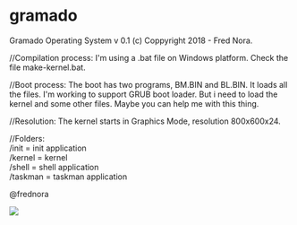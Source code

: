 # gramado

Gramado Operating System v 0.1 
(c) Coppyright 2018 - Fred Nora.

//Compilation process:
I'm using a .bat file on Windows platform.
Check the file make-kernel.bat.

//Boot process:
The boot has two programs, BM.BIN and BL.BIN. It loads all the files.
I'm working to support GRUB boot loader. But i need to load the kernel and some other files. 
Maybe you can help me with this thing.

//Resolution:
The kernel starts in Graphics Mode, resolution 800x600x24.

//Folders:
<br>/init    = init application
<br>/kernel  = kernel
<br>/shell   = shell application 
<br>/taskman = taskman application

@frednora

<img src="https://github.com/frednora/gramado/blob/master/screenshots/gui.png">
